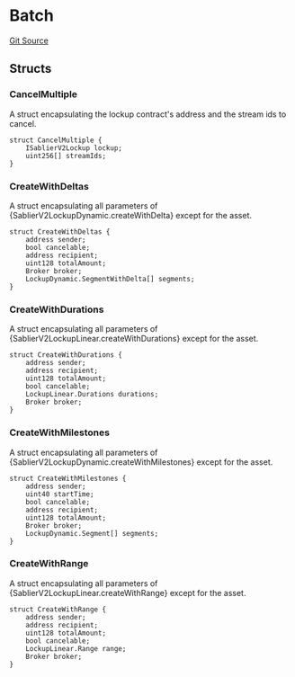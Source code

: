 # Batch

[Git Source](https://github.com/sablier-labs/v2-periphery/blob/561f49f77dc855cb4c3a7a449a43613e8f71d655/src/types/DataTypes.sol)

## Structs

### CancelMultiple

A struct encapsulating the lockup contract's address and the stream ids to cancel.

```solidity
struct CancelMultiple {
    ISablierV2Lockup lockup;
    uint256[] streamIds;
}
```

### CreateWithDeltas

A struct encapsulating all parameters of {SablierV2LockupDynamic.createWithDelta} except for the asset.

```solidity
struct CreateWithDeltas {
    address sender;
    bool cancelable;
    address recipient;
    uint128 totalAmount;
    Broker broker;
    LockupDynamic.SegmentWithDelta[] segments;
}
```

### CreateWithDurations

A struct encapsulating all parameters of {SablierV2LockupLinear.createWithDurations} except for the asset.

```solidity
struct CreateWithDurations {
    address sender;
    address recipient;
    uint128 totalAmount;
    bool cancelable;
    LockupLinear.Durations durations;
    Broker broker;
}
```

### CreateWithMilestones

A struct encapsulating all parameters of {SablierV2LockupDynamic.createWithMilestones} except for the asset.

```solidity
struct CreateWithMilestones {
    address sender;
    uint40 startTime;
    bool cancelable;
    address recipient;
    uint128 totalAmount;
    Broker broker;
    LockupDynamic.Segment[] segments;
}
```

### CreateWithRange

A struct encapsulating all parameters of {SablierV2LockupLinear.createWithRange} except for the asset.

```solidity
struct CreateWithRange {
    address sender;
    address recipient;
    uint128 totalAmount;
    bool cancelable;
    LockupLinear.Range range;
    Broker broker;
}
```

